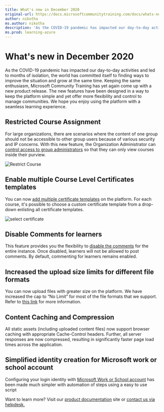 ```yaml
---
title: What's new in December 2020
original-url: https://docs.microsoftcommunitytraining.com/docs/whats-new-in-december-2020
author: nikotha
ms.author: nikotha
description: 'As the COVID-19 pandemic has impacted our day-to-day activities and led to months of “Stay at Home”, the world has committed itself into finding ways to fight the situation and grow at the same time. '
ms.prod: learning-azure
---
```


# What's new in December 2020
As the COVID-19 pandemic has impacted our day-to-day activities and led to months of isolation, the world has committed itself to finding ways to improve the situation and grow at the same time. 
Keeping the same enthusiasm, Microsoft Community Training has yet again come up with a new product release. The new features have been designed in a way to keep the platform simple and yet offer more flexibility and control to manage communities. We hope you enjoy using the platform with a seamless learning experience.

## Restricted Course Assignment 
For large organizations, there are scenarios where the content of one group should not be accessible to other group users because of various security and IP concerns. 
With this new feature, the Organization Administrator can[ control access to group administrators](../../settings/restrict-content-access-to-group-administrators.md) so that they can only view courses inside their purview.

![Restrict Course](../../media/Restrict%20Course.png)


## Enable multiple Course Level Certificates templates
You can now [add multiple certificate templates](../../settings/enable-course-level-certificate.md) on the platform. For each course, it's possible to choose a custom certificate template from a drop-down enlisting all certificate templates.

![select certificate ](../../media/select%20certificate%20.png)

## Disable Comments for learners
This feature provides you the flexibility to [disable the comments](../../settings/configurations-on-the-training-platform.md) for the entire instance. Once disabled, learners will not be allowed to post comments. By default, commenting for learners remains enabled.

## Increased the upload size limits for different file formats
You can now upload files with greater size on the platform. We have increased the cap to “No Limit” for most of the file formats that we support. Refer to [this link](../../frequently-asked-questions/faqs-course.md) for more information.

## Content Caching and Compression
All static assets (including uploaded content files) now support browser caching with appropriate Cache-Control headers. Further, all server responses are now compressed, resulting in significantly faster page load times across the application.

## Simplified identity creation for Microsoft work or school account
Configuring your login identity with [Microsoft Work or School account](../../infrastructure-management/install-your-platform-instance/configure-login-social-work-school-account.md) has been made much simpler with automation of steps using a easy to use script

Want to learn more? Visit our [product documentation](../../whats-new-in-microsoft-community-training/2020/whats-new-in-august-2020.md) site or [contact us via helpdesk.](https://go.microsoft.com/fwlink/?linkid=2104630)